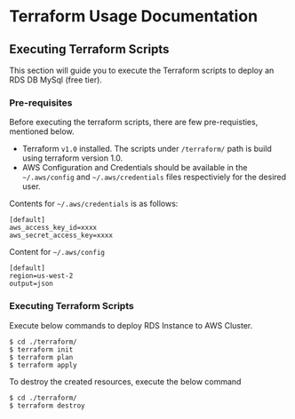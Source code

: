 #  Terraform Usage Documentation

## Executing Terraform Scripts

This section will guide you to execute the Terraform scripts to deploy an RDS DB MySql (free tier).

### Pre-requisites

Before executing the terraform scripts, there are few pre-requisties, mentioned below.

- Terraform `v1.0` installed. The scripts under `/terraform/` path is build using terraform version 1.0.
- AWS Configuration and Credentials should be available in the `~/.aws/config` and `~/.aws/credentials` files respectiviely for the desired user.

Contents for `~/.aws/credentials` is as follows:

```properties
[default]
aws_access_key_id=xxxx
aws_secret_access_key=xxxx
```

Content for `~/.aws/config`

```properties
[default]
region=us-west-2
output=json
```


### Executing Terraform Scripts

Execute below commands to deploy RDS Instance to AWS Cluster.

```shell
$ cd ./terraform/
$ terraform init
$ terraform plan
$ terraform apply
```

To destroy the created resources, execute the below command

```shell
$ cd ./terraform/
$ terraform destroy
```



